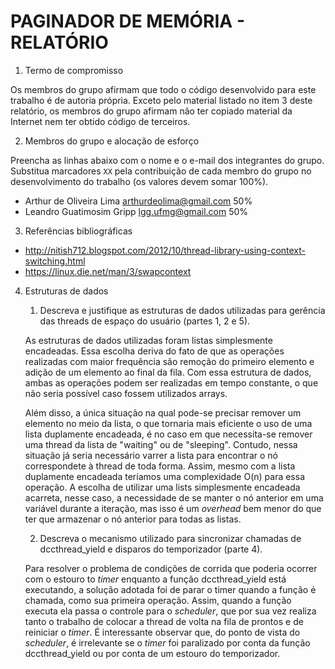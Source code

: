 # PAGINADOR DE MEMÓRIA - RELATÓRIO

1. Termo de compromisso

Os membros do grupo afirmam que todo o código desenvolvido para este
trabalho é de autoria própria.  Exceto pelo material listado no item
3 deste relatório, os membros do grupo afirmam não ter copiado
material da Internet nem ter obtido código de terceiros.

2. Membros do grupo e alocação de esforço

Preencha as linhas abaixo com o nome e o e-mail dos integrantes do
grupo.  Substitua marcadores `XX` pela contribuição de cada membro
do grupo no desenvolvimento do trabalho (os valores devem somar
100%).

  * Arthur de Oliveira Lima <arthurdeolima@gmail.com> 50%
  * Leandro Guatimosim Gripp <lgg.ufmg@gmail.com> 50%

3. Referências bibliográficas
* http://nitish712.blogspot.com/2012/10/thread-library-using-context-switching.html
* https://linux.die.net/man/3/swapcontext

4. Estruturas de dados  
    1. Descreva e justifique as estruturas de dados utilizadas para
     gerência das threads de espaço do usuário (partes 1, 2 e 5).
     
     As estruturas de dados utilizadas foram listas simplesmente encadeadas. Essa escolha deriva do fato de que as operações realizadas com maior frequência são remoção do primeiro elemento e adição de um elemento ao final da fila. Com essa estrutura de dados, ambas as operações podem ser realizadas em tempo constante, o que não seria possível caso fossem utilizados arrays. 
     
     Além disso, a única situação na qual pode-se precisar remover um elemento no meio da lista, o que tornaria mais eficiente o uso de uma lista duplamente encadeada, é no caso em que necessita-se remover uma thread da lista de "waiting" ou de "sleeping". Contudo, nessa situação já seria necessário varrer a lista para encontrar o nó correspondete à thread de toda forma. Assim, mesmo com a lista duplamente encadeada teríamos uma complexidade O(n) para essa operação. A escolha de utilizar uma lists simplesmente encadeada acarreta, nesse caso, a necessidade de se manter o nó anterior em uma variável durante a iteração, mas isso é um _overhead_ bem menor do que ter que armazenar o nó anterior para todas as listas.

    2. Descreva o mecanismo utilizado para sincronizar chamadas de
     dccthread_yield e disparos do temporizador (parte 4).
     
     Para resolver o problema de condições de corrida que poderia ocorrer com o estouro to _timer_ enquanto a função dccthread_yield está executando, a solução adotada foi de parar o timer quando a função é chamada, como sua primeira operação. Assim, quando a função executa ela passa o controle para o _scheduler_, que por sua vez realiza tanto o trabalho de colocar a thread de volta na fila de prontos e de reiniciar o _timer_. É interessante observar que, do ponto de vista do _scheduler_, é irrelevante se o _timer_ foi paralizado por conta da função dccthread_yield ou por conta de um estouro do temporizador.
